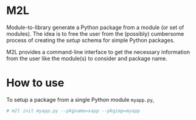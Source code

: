 # M2L

Module-to-library generate a Python package from a module (or set of modules).
The idea is to free the user from the (possibly) cumbersome process of creating
the *setup* schema for simple Python packages.

M2L provides a command-line interface to get the necessary information from
the user like the module(s) to consider and package name.

# How to use

To setup a package from a single Python module `myapp.py`,
```bash
# m2l init myapp.py --pkgname=xapp --pkgimp=myapp
```

